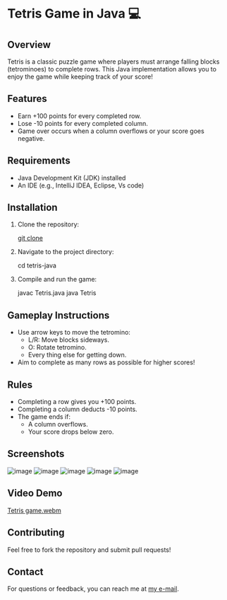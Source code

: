 # Tetris Game in Java 💻

## Overview
Tetris is a classic puzzle game where players must arrange falling blocks (tetrominoes) to complete rows. This Java implementation allows you to enjoy the game while keeping track of your score!

## Features
- Earn +100 points for every completed row.
- Lose -10 points for every completed column.
- Game over occurs when a column overflows or your score goes negative.

## Requirements
- Java Development Kit (JDK) installed
- An IDE (e.g., IntelliJ IDEA, Eclipse, Vs code)

## Installation
1. Clone the repository:
   
   [git clone](https://github.com/MYasin-BLoghmani/Tetris-game-in-java)
   
2. Navigate to the project directory:
   
   cd tetris-java
   
3. Compile and run the game:
   
   javac Tetris.java
   java Tetris
   

## Gameplay Instructions
- Use arrow keys to move the tetromino:
  - L/R: Move blocks sideways.
  - O: Rotate tetromino.
  - Every thing else for getting down.
- Aim to complete as many rows as possible for higher scores!

## Rules
- Completing a row gives you +100 points.
- Completing a column deducts -10 points.
- The game ends if:
  - A column overflows.
  - Your score drops below zero.

## Screenshots
![image](https://github.com/user-attachments/assets/aa793948-07d8-46a8-b2e0-1b634f860148)
![image](https://github.com/user-attachments/assets/4c0d39bd-08e3-4ed2-afe9-ac9c723588a4)
![image](https://github.com/user-attachments/assets/fd1b25e5-58f0-48fb-97d1-28b055f4f26b)
![image](https://github.com/user-attachments/assets/ae559572-1c95-42d4-9af1-b6c017d0a748)
![image](https://github.com/user-attachments/assets/f46497d6-2f48-41b9-a1ce-18aa75a9f8a1)

## Video Demo 
[Tetris game.webm](https://github.com/user-attachments/assets/7d16fbbc-97f9-4ed2-96d4-53cda7d8963b)

## Contributing
Feel free to fork the repository and submit pull requests!

## Contact
For questions or feedback, you can reach me at [my e-mail](loghmani1384@gmail.com).
